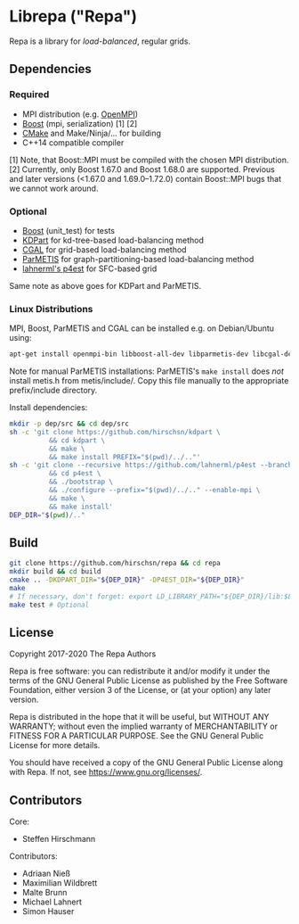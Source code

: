 # Librepa ("Repa")

Repa is a library for *load-balanced*, regular grids.

## Dependencies

### Required

- MPI distribution (e.g. [OpenMPI](https://www.open-mpi.org/))
- [Boost](https://www.boost.org/) (mpi, serialization) [1] [2]
- [CMake](https://cmake.org/) and Make/Ninja/... for building
- C++14 compatible compiler

[1] Note, that Boost::MPI must be compiled with the chosen MPI distribution. <br/>
[2] Currently, only Boost 1.67.0 and Boost 1.68.0 are supported. Previous and later versions (<1.67.0 and 1.69.0–1.72.0) contain Boost::MPI bugs that we cannot work around.

### Optional

- [Boost](https://www.boost.org/) (unit_test) for tests
- [KDPart](https://github.com/hirschsn/kdpart) for kd-tree-based load-balancing method
- [CGAL](https://www.cgal.org/) for grid-based load-balancing method
- [ParMETIS](http://glaros.dtc.umn.edu/gkhome/metis/parmetis/overview) for graph-partitioning-based load-balancing method
- [lahnerml's p4est](https://github.com/lahnerml/p4est/tree/p4est-ESPResSo-integration) for SFC-based grid

Same note as above goes for KDPart and ParMETIS.

### Linux Distributions

MPI, Boost, ParMETIS and CGAL can be installed e.g. on Debian/Ubuntu using:

```sh
apt-get install openmpi-bin libboost-all-dev libparmetis-dev libcgal-dev cmake
```

Note for manual ParMETIS installations: ParMETIS's `make install` does *not* install metis.h from metis/include/. Copy this file manually to the appropriate prefix/include directory.

Install dependencies:

```sh
mkdir -p dep/src && cd dep/src
sh -c 'git clone https://github.com/hirschsn/kdpart \
          && cd kdpart \
          && make \
          && make install PREFIX="$(pwd)/../.."'
sh -c 'git clone --recursive https://github.com/lahnerml/p4est --branch p4est-ESPResSo-integration \
          && cd p4est \
          && ./bootstrap \
          && ./configure --prefix="$(pwd)/../.." --enable-mpi \
          && make \
          && make install'
DEP_DIR="$(pwd)/.."
```

## Build

```sh
git clone https://github.com/hirschsn/repa && cd repa
mkdir build && cd build
cmake .. -DKDPART_DIR="${DEP_DIR}" -DP4EST_DIR="${DEP_DIR}"
make
# If necessary, don't forget: export LD_LIBRARY_PATH="${DEP_DIR}/lib:$LD_LIBRARY_PATH"
make test # Optional
```

## License

Copyright 2017-2020 The Repa Authors

Repa is free software: you can redistribute it and/or modify
it under the terms of the GNU General Public License as published by
the Free Software Foundation, either version 3 of the License, or
(at your option) any later version.

Repa is distributed in the hope that it will be useful,
but WITHOUT ANY WARRANTY; without even the implied warranty of
MERCHANTABILITY or FITNESS FOR A PARTICULAR PURPOSE.  See the
GNU General Public License for more details.

You should have received a copy of the GNU General Public License
along with Repa.  If not, see <https://www.gnu.org/licenses/>.

## Contributors

Core:

- Steffen Hirschmann

Contributors:

- Adriaan Nieß
- Maximilian Wildbrett
- Malte Brunn
- Michael Lahnert
- Simon Hauser

